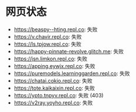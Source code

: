 # 网页状态
- https://beaspy--hting.repl.co: 失败
- https://v.chavir.repl.co: 失败
- https://ls.tpjow.repl.co: 失败
- https://happy-pinnate-revolve.glitch.me: 失败
- https://jsn.limkon.repl.co: 失败
- https://apping.eywjx.repl.co: 失败
- https://puremodels.learninggarden.repl.co: 失败
- https://chatai.cokio.repl.co: 失败
- https://tote.kaikaixin.repl.co: 失败
- https://ypto.tnpyv.repl.co: 失败 (403)
- https://v2ray.yoyho.repl.co: 失败
